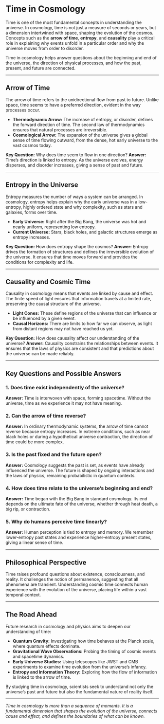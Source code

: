 # **Time in Cosmology**

Time is one of the most fundamental concepts in understanding the universe. In cosmology, time is not just a measure of seconds or years, but a dimension intertwined with space, shaping the evolution of the cosmos. Concepts such as the **arrow of time**, **entropy**, and **causality** play a critical role in explaining why events unfold in a particular order and why the universe moves from order to disorder.

Time in cosmology helps answer questions about the beginning and end of the universe, the direction of physical processes, and how the past, present, and future are connected.

---

## **Arrow of Time**

The arrow of time refers to the unidirectional flow from past to future. Unlike space, time seems to have a preferred direction, evident in the way processes occur.

* **Thermodynamic Arrow:** The increase of entropy, or disorder, defines the forward direction of time. The second law of thermodynamics ensures that natural processes are irreversible.
* **Cosmological Arrow:** The expansion of the universe gives a global sense of time flowing outward, from the dense, hot early universe to the vast cosmos today.

**Key Question:** Why does time seem to flow in one direction?
**Answer:** Time’s direction is linked to entropy. As the universe evolves, energy disperses, and disorder increases, giving a sense of past and future.

---

## **Entropy in the Universe**

Entropy measures the number of ways a system can be arranged. In cosmology, entropy helps explain why the early universe was in a low-entropy, highly ordered state and why complexity, such as stars and galaxies, forms over time.

* **Early Universe:** Right after the Big Bang, the universe was hot and nearly uniform, representing low entropy.
* **Current Universe:** Stars, black holes, and galactic structures emerge as entropy increases.

**Key Question:** How does entropy shape the cosmos?
**Answer:** Entropy drives the formation of structures and defines the irreversible evolution of the universe. It ensures that time moves forward and provides the conditions for complexity and life.

---

## **Causality and Cosmic Time**

Causality in cosmology means that events are linked by cause and effect. The finite speed of light ensures that information travels at a limited rate, preserving the causal structure of the universe.

* **Light Cones:** These define regions of the universe that can influence or be influenced by a given event.
* **Causal Horizons:** There are limits to how far we can observe, as light from distant regions may not have reached us yet.

**Key Question:** How does causality affect our understanding of the universe?
**Answer:** Causality constrains the relationships between events. It ensures that the laws of physics are consistent and that predictions about the universe can be made reliably.

---

## **Key Questions and Possible Answers**

### **1. Does time exist independently of the universe?**

**Answer:** Time is interwoven with space, forming spacetime. Without the universe, time as we experience it may not have meaning.

### **2. Can the arrow of time reverse?**

**Answer:** In ordinary thermodynamic systems, the arrow of time cannot reverse because entropy increases. In extreme conditions, such as near black holes or during a hypothetical universe contraction, the direction of time could be more complex.

### **3. Is the past fixed and the future open?**

**Answer:** Cosmology suggests the past is set, as events have already influenced the universe. The future is shaped by ongoing interactions and the laws of physics, remaining probabilistic in quantum contexts.

### **4. How does time relate to the universe’s beginning and end?**

**Answer:** Time began with the Big Bang in standard cosmology. Its end depends on the ultimate fate of the universe, whether through heat death, a big rip, or contraction.

### **5. Why do humans perceive time linearly?**

**Answer:** Human perception is tied to entropy and memory. We remember lower-entropy past states and experience higher-entropy present states, giving a linear sense of time.

---

## **Philosophical Perspective**

Time raises profound questions about existence, consciousness, and reality. It challenges the notion of permanence, suggesting that all phenomena are transient. Understanding cosmic time connects human experience with the evolution of the universe, placing life within a vast temporal context.

---

## **The Road Ahead**

Future research in cosmology and physics aims to deepen our understanding of time:

* **Quantum Gravity:** Investigating how time behaves at the Planck scale, where quantum effects dominate.
* **Gravitational Wave Observations:** Probing the timing of cosmic events and spacetime dynamics.
* **Early Universe Studies:** Using telescopes like JWST and CMB experiments to examine time evolution from the universe’s infancy.
* **Entropy and Information Theory:** Exploring how the flow of information is linked to the arrow of time.

By studying time in cosmology, scientists seek to understand not only the universe’s past and future but also the fundamental nature of reality itself.

---

*Time in cosmology is more than a sequence of moments. It is a fundamental dimension that shapes the evolution of the universe, connects cause and effect, and defines the boundaries of what can be known.*
